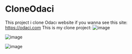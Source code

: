# CloneOdaci
This project i clone Odacı website
if you wanna see this site: https://odaci.com
This is my clone project:
![image](https://github.com/Clabiyik/CloneOdaci/assets/98713471/49d0d441-0006-4a69-b2f8-d734c8341bfe)

![image](https://github.com/Clabiyik/CloneOdaci/assets/98713471/254e5974-9886-4ff8-a219-5a0581fed614)


![image](https://github.com/Clabiyik/CloneOdaci/assets/98713471/4f91ab14-db28-4e0f-a208-496faeca2ad8)

